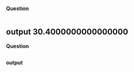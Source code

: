 
**Question**

```SQL

```

**output**
30.4000000000000000
---

**Question**

```SQL

```

**output**
